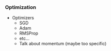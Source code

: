 ### Optimization

- Optimizers
	- SGD
	- Adam
	- RMSProp
	- etc...
	- Talk about momentum (maybe too specific)
